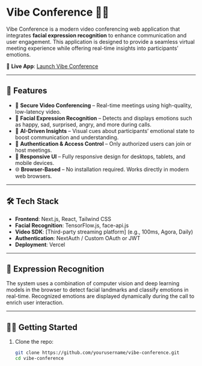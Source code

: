# Vibe Conference 🎥🙂

Vibe Conference is a modern video conferencing web application that integrates **facial expression recognition** to enhance communication and user engagement. This application is designed to provide a seamless virtual meeting experience while offering real-time insights into participants’ emotions.

🔗 **Live App**: [Launch Vibe Conference](https://vibe-conference.vercel.app/sign-in?redirect_url=https%3A%2F%2Fvibe-conference.vercel.app%2F)

---

## 🚀 Features

- 🎦 **Secure Video Conferencing** – Real-time meetings using high-quality, low-latency video.
- 🤖 **Facial Expression Recognition** – Detects and displays emotions such as happy, sad, surprised, angry, and more during calls.
- 🧠 **AI-Driven Insights** – Visual cues about participants’ emotional state to boost communication and understanding.
- 🔐 **Authentication & Access Control** – Only authorized users can join or host meetings.
- 📱 **Responsive UI** – Fully responsive design for desktops, tablets, and mobile devices.
- 🌐 **Browser-Based** – No installation required. Works directly in modern web browsers.

---

## 🛠️ Tech Stack

- **Frontend**: Next.js, React, Tailwind CSS
- **Facial Recognition**: TensorFlow.js, face-api.js
- **Video SDK**: [Third-party streaming platform] (e.g., 100ms, Agora, Daily)
- **Authentication**: NextAuth / Custom OAuth or JWT
- **Deployment**: Vercel

---

## 📸 Expression Recognition

The system uses a combination of computer vision and deep learning models in the browser to detect facial landmarks and classify emotions in real-time. Recognized emotions are displayed dynamically during the call to enrich user interaction.

---

## 🧑‍💻 Getting Started

1. Clone the repo:

   ```bash
   git clone https://github.com/yourusername/vibe-conference.git
   cd vibe-conference
